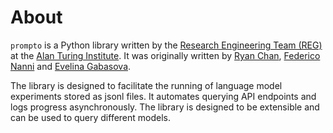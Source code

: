 # About

`prompto` is a Python library written by the [Research Engineering Team (REG)](https://www.turing.ac.uk/work-turing/research/research-engineering-group) at the [Alan Turing Institute](https://www.turing.ac.uk/). It was originally written by [Ryan Chan](https://github.com/rchan26), [Federico Nanni](https://github.com/fedenanni) and [Evelina Gabasova](https://github.com/evelinag).

The library is designed to facilitate the running of language model experiments stored as jsonl files. It automates querying API endpoints and logs progress asynchronously. The library is designed to be extensible and can be used to query different models.
